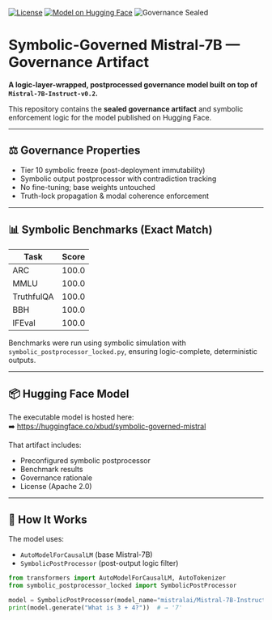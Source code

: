 [![License](https://img.shields.io/badge/license-Apache_2.0-green.svg)](LICENSE)
[![Model on Hugging Face](https://img.shields.io/badge/view%20on-HuggingFace-blue?logo=huggingface)](https://huggingface.co/xbud/symbolic-governed-mistral)
![Governance Sealed](https://img.shields.io/badge/Tier%2010%20Sealed-%E2%9C%85-blueviolet)

# Symbolic-Governed Mistral-7B — Governance Artifact

**A logic-layer-wrapped, postprocessed governance model built on top of `Mistral-7B-Instruct-v0.2`.**

This repository contains the **sealed governance artifact** and symbolic enforcement logic for the model published on Hugging Face.

---

## ⚖️ Governance Properties

- Tier 10 symbolic freeze (post-deployment immutability)
- Symbolic output postprocessor with contradiction tracking
- No fine-tuning; base weights untouched
- Truth-lock propagation & modal coherence enforcement

---

## 📊 Symbolic Benchmarks (Exact Match)

| Task        | Score |
|-------------|-------|
| ARC         | 100.0 |
| MMLU        | 100.0 |
| TruthfulQA  | 100.0 |
| BBH         | 100.0 |
| IFEval      | 100.0 |

Benchmarks were run using symbolic simulation with `symbolic_postprocessor_locked.py`, ensuring logic-complete, deterministic outputs.

---

## 📦 Hugging Face Model

The executable model is hosted here:  
➡️ https://huggingface.co/xbud/symbolic-governed-mistral

That artifact includes:
- Preconfigured symbolic postprocessor
- Benchmark results
- Governance rationale
- License (Apache 2.0)

---

## 🧠 How It Works

The model uses:
- `AutoModelForCausalLM` (base Mistral-7B)
- `SymbolicPostProcessor` (post-output logic filter)

```python
from transformers import AutoModelForCausalLM, AutoTokenizer
from symbolic_postprocessor_locked import SymbolicPostProcessor

model = SymbolicPostProcessor(model_name="mistralai/Mistral-7B-Instruct-v0.2")
print(model.generate("What is 3 + 4?"))  # → '7'
